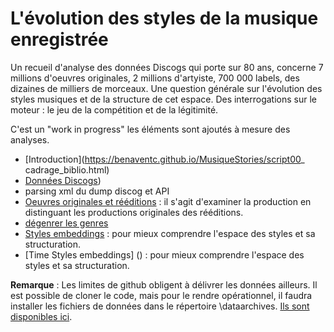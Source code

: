 # L'évolution des styles de la musique enregistrée

Un recueil d'analyse des données Discogs qui porte sur 80 ans, concerne 7 millions d'oeuvres originales, 2 millions d'artyiste, 700 000 labels, des dizaines de milliers de morceaux.  Une question générale sur l'évolution des styles musiques et de la structure de cet espace. Des interrogations sur le moteur : le jeu de la compétition et de la légitimité.

C'est un "work in progress" les éléments sont ajoutés à mesure des analyses. 
* [Introduction](https://benaventc.github.io/MusiqueStories/script00_ cadrage_biblio.html)
* [Données Discogs](https://benaventc.github.io/MusiqueStories/script01_discogsdata.html))
* parsing xml du dump discog et API
* [Oeuvres originales et rééditions](https://benaventc.github.io/MusiqueStories/script03reedition.html) : il s'agit d'examiner la production en distinguant les productions originales des rééditions.  
* [dégenrer les genres](https://benaventc.github.io/MusiqueStories/script04_crossgenre.html)
* [Styles embeddings](https://benaventc.github.io/MusiqueStories/script04style.html) : pour mieux comprendre l'espace des styles et sa structuration. 
* [Time Styles embeddings] () : pour mieux comprendre l'espace des styles et sa structuration. 

**Remarque** : Les limites de github obligent à délivrer les données ailleurs. Il est possible de cloner le code, mais pour le rendre opérationnel,  il faudra installer les fichiers de données dans le répertoire \dataarchives.
 [Ils sont disponibles ici](https://drive.google.com/drive/folders/1qoauKUPAUJa9Iz7RcpaddzDgeJxTgnXl?usp=sharing). 
